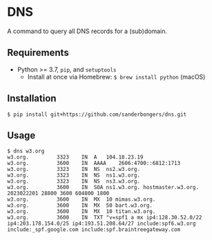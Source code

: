 # DNS

A command to query all DNS records for a (sub)domain.

## Requirements
- Python >= 3.7, `pip`, and `setuptools`
    - Install at once via Homebrew: `$ brew install python` (macOS)

## Installation
```
$ pip install git+https://github.com/sanderbongers/dns.git
```

## Usage
```
$ dns w3.org
w3.org.			3323	IN	A	104.18.23.19
w3.org.			3600	IN	AAAA	2606:4700::6812:1713
w3.org.			3323	IN	NS	ns2.w3.org.
w3.org.			3323	IN	NS	ns1.w3.org.
w3.org.			3323	IN	NS	ns3.w3.org.
w3.org.			3600	IN	SOA	ns1.w3.org. hostmaster.w3.org. 2023022201 28800 3600 604800 1800
w3.org.			3600	IN	MX	10 mimas.w3.org.
w3.org.			3600	IN	MX	50 bart.w3.org.
w3.org.			3600	IN	MX	10 titan.w3.org.
w3.org.			3600	IN	TXT	"v=spf1 a mx ip4:128.30.52.0/22 ip4:203.178.154.0/25 ip4:193.51.208.64/27 include:spf6.w3.org include:_spf.google.com include:spf.braintreegateway.com
```
